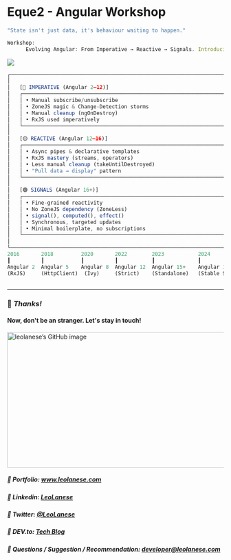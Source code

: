 # Eque2 - Angular Workshop 

```ts
"State isn't just data, it's behaviour waiting to happen."

Workshop:
      Evolving Angular: From Imperative → Reactive → Signals. Introducing the New Angular Mindset
```

![](https://raw.githubusercontent.com/LeoLaneseEque2/Angular-Signals/refs/heads/main/images/angular.webp?token=GHSAT0AAAAAADMSCYKF5REB6DTPZUPQSGPM2HDZF2Q)


```js
┌───────────────────────────────────────────────────────────────────────────────┐
│                                                                               │
│   [🔴 IMPERATIVE (Angular 2–12)]                                             │
│   ┌───────────────────────────────────────────────────────────────────────┐   │
│   │ • Manual subscribe/unsubscribe                                        │   │
│   │ • ZoneJS magic & Change-Detection storms                              │   │
│   │ • Manual cleanup (ngOnDestroy)                                        │   │
│   │ • RxJS used imperatively                                              │   │
│   └───────────────────────────────────────────────────────────────────────┘   │
│                                                                               │
│   [🟡 REACTIVE (Angular 12–16)]                                              │
│   ┌───────────────────────────────────────────────────────────────────────┐   │
│   │ • Async pipes & declarative templates                                 │   │
│   │ • RxJS mastery (streams, operators)                                   │   │
│   │ • Less manual cleanup (takeUntilDestroyed)                            │   │
│   │ • "Pull data → display" pattern                                       │   │
│   └───────────────────────────────────────────────────────────────────────┘   │
│                                                                               │
│   [🟢 SIGNALS (Angular 16+)]                                                 │
│   ┌───────────────────────────────────────────────────────────────────────┐   │
│   │ • Fine-grained reactivity                                             │   │
│   │ • No ZoneJS dependency (ZoneLess)                                     │   │
│   │ • signal(), computed(), effect()                                      │   │
│   │ • Synchronous, targeted updates                                       │   │
│   │ • Minimal boilerplate, no subscriptions                               │   │
│   └───────────────────────────────────────────────────────────────────────┘   │
│                                                                               │
└───────────────────────────────────────────────────────────────────────────────┘
2016       2018         2020       2022        2023           2024               2025                2026 
┃          ┃            ┃          ┃           ┃              ┃                  ┃                    ┃    
Angular 2  Angular 5    Angular 8  Angular 12  Angular 15+    Angular 17+        Angular 19+          Angular 21+
(RxJS)     (HttpClient)  (Ivy)     (Strict)    (Standalone)   (Stable Signals)   (Deferrable Views)  (ZoneLess default, 
                                                                                                      Signal-Based forms, httpResource)
```

---

### :100: <i>Thanks!</i>
#### Now, don't be an stranger. Let's stay in touch!

<a href="https://github.com/leolanese" target="_blank" rel="noopener noreferrer">
  <img src="https://scastiel.dev/api/image/leolanese?dark&removeLink" alt="leolanese’s GitHub image" width="600" height="314" />
</a>

##### :radio_button: Portfolio: <a href="https://www.leolanese.com" target="_blank">www.leolanese.com</a>
##### :radio_button: Linkedin: <a href="https://www.linkedin.com/in/leolanese/" target="_blank">LeoLanese</a>
##### :radio_button: Twitter: <a href="https://twitter.com/LeoLanese" target="_blank">@LeoLanese</a>
##### :radio_button: DEV.to: <a href="https://www.dev.to/leolanese" target="_blank">Tech Blog</a>
##### :radio_button: Questions / Suggestion / Recommendation: developer@leolanese.com
